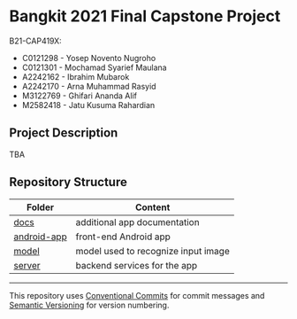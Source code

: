 # Bangkit 2021 Final Capstone Project
B21-CAP419X:
- C0121298 - Yosep Novento Nugroho
- C0121301 - Mochamad Syarief Maulana
- A2242162 - Ibrahim Mubarok
- A2242170 - Arna Muhammad Rasyid
- M3122769 - Ghifari Ananda Alif
- M2582418 - Jatu Kusuma Rahardian

## Project Description
TBA

## Repository Structure
| Folder | Content |
| --- | --- |
| [docs](docs/) | additional app documentation |
| [android-app](android-app/) | front-end Android app |
| [model](model/) | model used to recognize input image |
| [server](server/) | backend services for the app |

-----
This repository uses [Conventional Commits](https://www.conventionalcommits.org/en/v1.0.0/) for commit messages and [Semantic Versioning](https://semver.org/) for version numbering.
